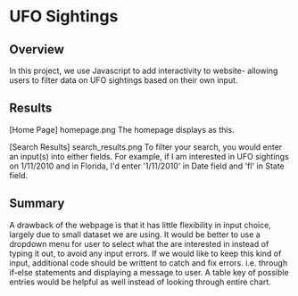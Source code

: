 # UFO Sightings

## Overview
In this project, we use Javascript to add interactivity to website- allowing users to filter data on UFO sightings based on their own input.

## Results

[Home Page] homepage.png
The homepage displays as this. 

[Search Results] search_results.png
To filter your search, you would enter an input(s) into either fields. For example, if I am interested in UFO sightings on 1/11/2010 and in Florida, I'd enter '1/11/2010' in Date field and 'fl' in State field.

## Summary
A drawback of the webpage is that it has little flexibility in input choice, largely due to small dataset we are using. It would be better to use a dropdown menu for user to select what the are interested in instead of typing it out, to avoid any input errors. If we would like to keep this kind of input, additional code should be writtent to catch and fix errors. i.e. through if-else statements and displaying a message to user. A table key of possible entries would be helpful as well instead of looking through entire chart.

